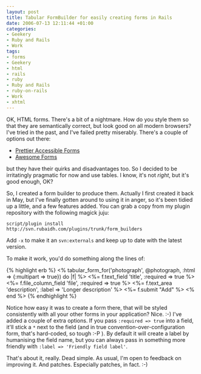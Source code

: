 ```yaml
---
layout: post
title: Tabular FormBuilder for easily creating forms in Rails
date: 2006-07-13 12:11:44 +01:00
categories:
- Geekery
- Ruby and Rails
- Work
tags:
- forms
- Geekery
- html
- rails
- ruby
- Ruby and Rails
- ruby-on-rails
- Work
- xhtml
---
```

OK, HTML forms.  There's a bit of a nightmare.  How do you style them so that they are semantically correct, but look good on all modern browsers?  I've tried in the past, and I've failed pretty miserably.  There's a couple of options out there:

* [Prettier Accessible Forms](http://alistapart.com/articles/prettyaccessibleforms)
* [Awesome Forms](http://paularmstrongdesigns.com/examples/css/awesome-form.html)

but they have their quirks and disadvantages too.  So I decided to be irritatingly pragmatic for now and use tables.  I know, it's not *right*, but it's good enough, OK?

So, I created a form builder to produce them.  Actually I first created it back in May, but I've finally gotten around to using it in anger, so it's been tidied up a little, and a few features added.  You can grab a copy from my plugin repository with the following magick juju:

    script/plugin install http://svn.rubaidh.com/plugins/trunk/form_builders

Add `-x` to make it an `svn:externals` and keep up to date with the latest version.

To make it work, you'd do something along the lines of:

{% highlight erb %}
    <% tabular_form_for('photograph', @photograph, :html => {:multipart => true}) do |f| %>
      <%= f.text_field 'title', :required => true %>
      <%= f.file_column_field 'file', :required => true %>
      <%= f.text_area 'description', :label => 'Longer description' %>
      <%= f.submit "Add" %>
    <% end %>
{% endhighlight %}

Notice how easy it was to create a form there, that will be styled consistently with all your other forms in your application?  Nice. :-)  I've added a couple of extra options.  If you pass `:required => true` into a field, it'll stick a `*` next to the field (and in true convention-over-configuration form, that's hard-coded, so tough :-P ).  By default it will create a label by humanising the field name, but you can always pass in something more friendly with `:label => 'Friendly field label'`.

That's about it, really.  Dead simple.  As usual, I'm open to feedback on improving it.  And patches.  Especially patches, in fact. :-)
